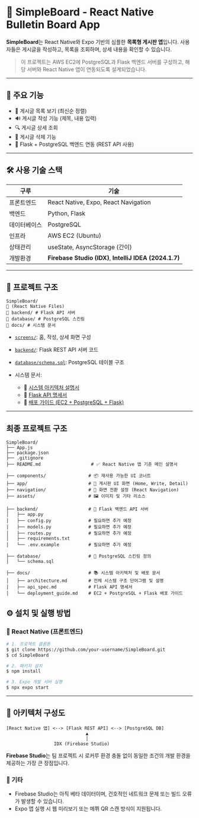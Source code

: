 # 📝 SimpleBoard - React Native Bulletin Board App

**SimpleBoard**는 React Native와 Expo 기반의 심플한 **목록형 게시판 앱**입니다. 사용자들은 게시글을 작성하고, 목록을 조회하며, 상세 내용을 확인할 수 있습니다.

> 이 프로젝트는 AWS EC2에 PostgreSQL과 Flask 백엔드 서버를 구성하고, 해당 서버와 React Native 앱이 연동되도록 설계되었습니다.

---

## 🚀 주요 기능

* 📄 게시글 목록 보기 (최신순 정렬)
* 🔊 게시글 작성 기능 (제목, 내용 입력)
* 🔍 게시글 상세 조회
* 🧹 게시글 삭제 기능
* 🔗 Flask + PostgreSQL 백엔드 연동 (REST API 사용)

---

## 🛠️ 사용 기술 스택

| 구루     | 기술                                                      |
| ------ | ------------------------------------------------------- |
| 프론트엔드  | React Native, Expo, React Navigation                    |
| 백엔드    | Python, Flask                                           |
| 데이터베이스 | PostgreSQL                                              |
| 인프라    | AWS EC2 (Ubuntu)                                        |
| 상태관리   | useState, AsyncStorage (간이)                             |
| 개발환경   | **Firebase Studio (IDX)**, **IntelliJ IDEA (2024.1.7)** |

---

## 📁 프로젝트 구조

```
SimpleBoard/
🔽️ (React Native Files)
🔽️ backend/ # Flask API 서버
🔽️ database/ # PostgreSQL 스킨링
🔽️ docs/ # 시스템 문서
```

* [`screens/`](./app): 홈, 작성, 상세 화면 구성
* [`backend/`](./backend): Flask REST API 서버 코드
* [`database/schema.sql`](./database/schema.sql): PostgreSQL 테이블 구조
* 시스템 문서:

  * 📘 [시스템 아키텍처 설명서](./docs/architecture.md)
  * 📙 [Flask API 명세서](./docs/api_spec.md)
  * 📕 [배포 가이드 (EC2 + PostgreSQL + Flask)](./docs/deployment_guide.md)

---

## 최종 프로젝트 구조

```
SimpleBoard/
├── App.js
├── package.json
├── .gitignore
├── README.md                   # ✅ React Native 앱 기준 메인 설명서

├── components/                # 📦 재사용 가능한 UI 코너트
├── app/                       # 📱 게시판 UI 화면 (Home, Write, Detail)
├── navigation/                # 🤭 화면 전환 설정 (React Navigation)
├── assets/                    # 🖼️ 이미지 및 기타 리소스

├── backend/                   # 🐍 Flask 백엔드 API 서버
│   ├── app.py
│   ├── config.py              # 필요하면 추가 예정
│   ├── models.py              # 필요하면 추가 예정
│   ├── routes.py              # 필요하면 추가 예정
│   ├── requirements.txt       
│   └── .env.example           # 필요하면 추가 예정

├── database/                  # 📓️ PostgreSQL 스킨링 정의
│   └── schema.sql

├── docs/                      # 📚 시스템 아키텍처 및 배포 문서
│   ├── architecture.md        # 전체 시스템 구조 단어그램 및 설명
│   ├── api_spec.md            # Flask API 명세서
│   └── deployment_guide.md    # EC2 + PostgreSQL + Flask 배포 가이드
```

## ⚙️ 설치 및 실행 방법

### 📱 React Native (프론트엔드)

```bash
# 1. 프로젝트 클론톤
$ git clone https://github.com/your-username/SimpleBoard.git
$ cd SimpleBoard

# 2. 패키지 설치
$ npm install

# 3. Expo 개발 서버 실행
$ npx expo start
```

---

## 🤩 아키텍처 구성도

```
[React Native 앱] <--> [Flask REST API] <--> [PostgreSQL DB]
                              ▲
                              │
                  IDX (Firebase Studio)
```

**Firebase Studio**는 팀 프로젝트 시 로커루 환경 충돌 없이 동일한 조건의 개발 환경을 제공하는 가장 큰 장점입니다.

### 📌 기타

* Firebase Studio는 아직 베타 데이터이며, 건호적인 네트워크 문제 또는 빌드 오류가 발생할 수 있습니다.
* Expo 앱 실행 시 웹 미리보기 또는 메쮜 QR 스캔 방식이 지원됩니다.
